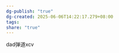 ```yaml
---
dg-publish: "true"
dg-created: 2025-06-06T14:22:17.279+08:00
tags: 
share: "true"
---
```

 dad弹道xcv

